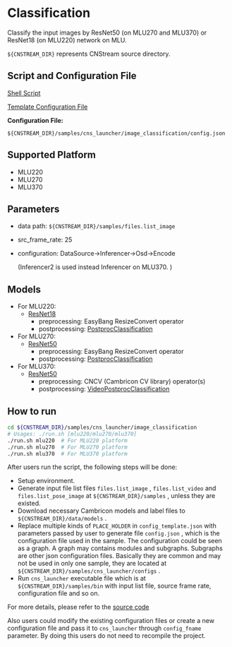 # Classification

Classify the input images by ResNet50 (on MLU270 and MLU370) or ResNet18 (on MLU220) network on MLU.

``${CNSTREAM_DIR}`` represents CNStream source directory.

## Script and Configuration File

[Shell Script](./run.sh)

[Template Configuration File](./config_template.json)

**Configuration File:**

 ``${CNSTREAM_DIR}/samples/cns_launcher/image_classification/config.json``

## Supported Platform

- MLU220
- MLU270
- MLU370

## Parameters

- data path: ``${CNSTREAM_DIR}/samples/files.list_image``

- src_frame_rate: 25

- configuration: DataSource->Inferencer->Osd->Encode

  (Inferencer2 is used instead Inferencer on MLU370. )

## Models

- For MLU220:
  - [ResNet18](http://video.cambricon.com/models/MLU220/resnet18_b4c4_bgra_mlu220.cambricon)
    - preprocessing: EasyBang ResizeConvert operator
    - postprocessing: [PostprocClassification](../../common/postprocess/postprocess_classification.cpp)
- For MLU270:
  - [ResNet50](http://video.cambricon.com/models/MLU270/resnet50_b16c16_bgra_mlu270.cambricon)
    - preprocessing: EasyBang ResizeConvert operator
    - postprocessing: [PostprocClassification](../../common/postprocess/postprocess_classification.cpp)
- For MLU370:
  - [ResNet50](http://video.cambricon.com/models/MLU370/resnet50_nhwc_tfu_0.8.2_uint8_int8_fp16.model)
    - preprocessing: CNCV (Cambricon CV library) operator(s)
    - postprocessing: [VideoPostprocClassification](../../common/postprocess/video_postprocess_classification.cpp)

## How to run

```sh
cd ${CNSTREAM_DIR}/samples/cns_launcher/image_classification
# Usages: ./run.sh [mlu220/mlu270/mlu370]
./run.sh mlu220  # For MLU220 platform
./run.sh mlu270  # For MLU270 platform
./run.sh mlu370  # For MLU370 platform
```



After users run the script, the following steps will be done:

- Setup environment.
- Generate input file list files ``files.list_image`` , ``files.list_video`` and ``files.list_pose_image`` at ``${CNSTREAM_DIR}/samples`` , unless they are existed.
- Download necessary Cambricon models and label files to ``${CNSTREAM_DIR}/data/models`` .
- Replace multiple kinds of ``PLACE_HOLDER`` in ``config_template.json`` with parameters passed by user to generate file ``config.json`` , which is the configuration file used in the sample. The configuration could be seen as a graph. A graph may contains modules and subgraphs. Subgraphs are other json configuration files. Basically they are common and may not be used in only one sample, they are located at ``${CNSTREAM_DIR}/samples/cns_launcher/configs`` .
- Run ``cns_launcher`` executable file which is at ``${CNSTREAM_DIR}/samples/bin`` with input list file, source frame rate, configuration file and so on.



For more details, please refer to the [source code](../cns_launcher.cpp)

Also users could modify the existing configuration files or create a new configuration file and pass it to ``cns_launcher`` through ``config_fname`` parameter. By doing this users do not need to recompile the project.
